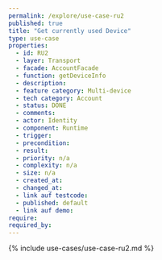 ```yaml
---
permalink: /explore/use-case-ru2
published: true
title: "Get currently used Device"
type: use-case
properties:
  - id: RU2
  - layer: Transport
  - facade: AccountFacade
  - function: getDeviceInfo
  - description:
  - feature category: Multi-device
  - tech category: Account
  - status: DONE
  - comments:
  - actor: Identity
  - component: Runtime
  - trigger:
  - precondition:
  - result:
  - priority: n/a
  - complexity: n/a
  - size: n/a
  - created_at:
  - changed_at:
  - link auf testcode:
  - published: default
  - link auf demo:
require:
required_by:
---
```


{% include use-cases/use-case-ru2.md %}
